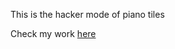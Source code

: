 This is the hacker mode of piano tiles

Check my work [here](https://magical-paprenjak-2a9afa.netlify.app/)
